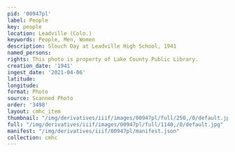 ```yaml
---
pid: '00947pl'
label: People
key: people
location: Leadville (Colo.)
keywords: People, Men, Women
description: Slouch Day at Leadville High School, 1941
named_persons: 
rights: This photo is property of Lake County Public Library.
creation_date: '1941'
ingest_date: '2021-04-06'
latitude: 
longitude: 
format: Photo
source: Scanned Photo
order: '3498'
layout: cmhc_item
thumbnail: "/img/derivatives/iiif/images/00947pl/full/250,/0/default.jpg"
full: "/img/derivatives/iiif/images/00947pl/full/1140,/0/default.jpg"
manifest: "/img/derivatives/iiif/00947pl/manifest.json"
collection: cmhc
---
```

